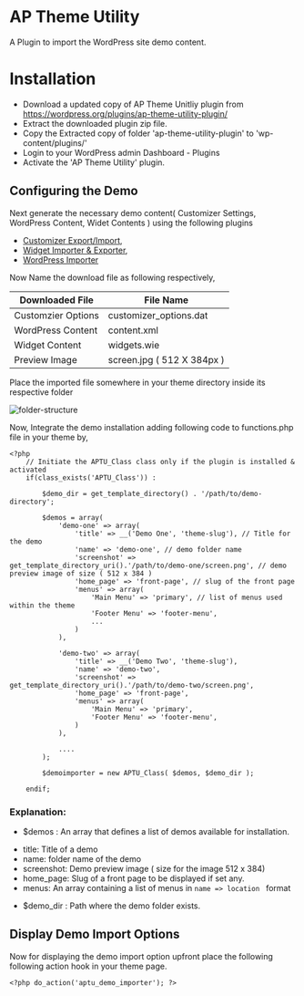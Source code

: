 # AP Theme Utility
A Plugin to import the WordPress site demo content.

# Installation
- Download a updated copy of AP Theme Unitliy plugin from https://wordpress.org/plugins/ap-theme-utility-plugin/
- Extract the downloaded plugin zip file.
- Copy the Extracted copy of folder 'ap-theme-utility-plugin' to 'wp-content/plugins/'
- Login to your WordPress admin Dashboard - Plugins
- Activate the 'AP Theme Utility' plugin.

## Configuring the Demo
Next generate the necessary demo content( Customizer Settings, WordPress Content, Widet Contents ) using the following plugins
- [Customizer Export/Import](https://wordpress.org/plugins/customizer-export-import/),
- [Widget Importer & Exporter](https://wordpress.org/plugins/widget-importer-exporter/),
- [WordPress Importer](https://wordpress.org/plugins/wordpress-importer/)

Now Name the download file as following respectively,

| Downloaded File | File Name |
| --------------- | --------- |
| Customzier Options | customizer_options.dat |
| WordPress Content | content.xml |
| Widget Content | widgets.wie | 
| Preview Image | screen.jpg ( 512 X 384px ) |

Place the imported file somewhere in your theme directory inside its respective folder

![folder-structure](https://accesspressthemes.com/wp-content/uploads/2018/10/fstructure.png)

Now, Integrate the demo installation adding following code to functions.php file in your theme by,

```
<?php
	// Initiate the APTU_Class class only if the plugin is installed & activated
	if(class_exists('APTU_Class')) :

		$demo_dir = get_template_directory() . '/path/to/demo-directory';

		$demos = array(
			'demo-one' => array(
				'title' => __('Demo One', 'theme-slug'), // Title for the demo
				'name' => 'demo-one', // demo folder name
				'screenshot' => get_template_directory_uri().'/path/to/demo-one/screen.png', // demo preview image of size ( 512 x 384 )
				'home_page' => 'front-page', // slug of the front page
				'menus' => array(
					'Main Menu' => 'primary', // list of menus used within the theme
					'Footer Menu' => 'footer-menu',
					...
				)
			),

			'demo-two' => array(
				'title' => __('Demo Two', 'theme-slug'),
				'name' => 'demo-two',
				'screenshot' => get_template_directory_uri().'/path/to/demo-two/screen.png',
				'home_page' => 'front-page',
				'menus' => array(
					'Main Menu' => 'primary',
					'Footer Menu' => 'footer-menu',
				)
			),

			....
		);

		$demoimporter = new APTU_Class( $demos, $demo_dir );

	endif;
```

### Explanation:

- $demos : An array that defines a list of demos available for installation.

* title: Title of a demo
* name: folder name of the demo
* screenshot: Demo preview image ( size for the image 512 x 384) 
* home_page: Slug of a front page to be displayed if set any.
* menus: An array containing a list of menus in ```name => location ``` format

- $demo_dir : Path where the demo folder exists.

## Display Demo Import Options
Now for displaying the demo import option upfront place the following following action hook in your theme page.
```
<?php do_action('aptu_demo_importer'); ?>
```